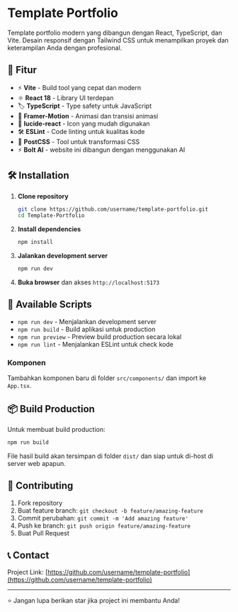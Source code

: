 # Template Portfolio

Template portfolio modern yang dibangun dengan React, TypeScript, dan Vite. Desain responsif dengan Tailwind CSS untuk menampilkan proyek dan keterampilan Anda dengan profesional.

## 🚀 Fitur

- ⚡ **Vite** - Build tool yang cepat dan modern
- ⚛️ **React 18** - Library UI terdepan
- 🏷️ **TypeScript** - Type safety untuk JavaScript
- 🎨 **Framer-Motion** - Animasi dan transisi animasi
- 📱 **lucide-react** - Icon yang mudah digunakan
- 🛠️ **ESLint** - Code linting untuk kualitas kode
- 🔧 **PostCSS** - Tool untuk transformasi CSS
- ⚡️ **Bolt AI** - website ini dibangun dengan menggunakan AI

## 🛠️ Installation

1. **Clone repository**
   ```bash
   git clone https://github.com/username/template-portfolio.git
   cd Template-Portfolio
   ```

2. **Install dependencies**
   ```bash
   npm install
   ```

3. **Jalankan development server**
   ```bash
   npm run dev
   ```

4. **Buka browser** dan akses `http://localhost:5173`

## 📜 Available Scripts

- `npm run dev` - Menjalankan development server
- `npm run build` - Build aplikasi untuk production
- `npm run preview` - Preview build production secara lokal
- `npm run lint` - Menjalankan ESLint untuk check kode

### Komponen
Tambahkan komponen baru di folder `src/components/` dan import ke `App.tsx`.

## 📦 Build Production

Untuk membuat build production:
```bash
npm run build
```

File hasil build akan tersimpan di folder `dist/` dan siap untuk di-host di server web apapun.

## 🤝 Contributing

1. Fork repository
2. Buat feature branch: `git checkout -b feature/amazing-feature`
3. Commit perubahan: `git commit -m 'Add amazing feature'`
4. Push ke branch: `git push origin feature/amazing-feature`
5. Buat Pull Request

## 📞 Contact

Project Link: [https://github.com/username/template-portfolio](https://github.com/username/template-portfolio)

---

⭐ Jangan lupa berikan star jika project ini membantu Anda!